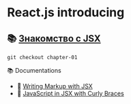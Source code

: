 # React.js introducing

## 📚 [Знакомство с JSX](https://github.com/shopot/react-101/tree/chapter-01)

```shell
git checkout chapter-01
```

📚 Documentations

- 🔗 [Writing Markup with JSX](https://react.dev/learn/writing-markup-with-jsx)
- 🔗 [JavaScript in JSX with Curly Braces](https://react.dev/learn/javascript-in-jsx-with-curly-braces)
